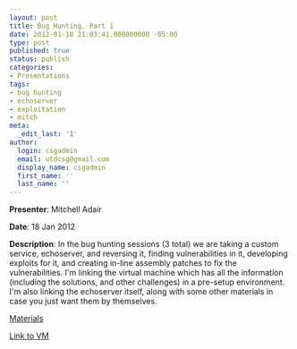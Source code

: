 ```yaml
---
layout: post
title: Bug Hunting, Part 1
date: 2012-01-18 21:03:41.000000000 -05:00
type: post
published: true
status: publish
categories:
- Presentations
tags:
- bug hunting
- echoserver
- exploitation
- mitch
meta:
  _edit_last: '1'
author:
  login: csgadmin
  email: utdcsg@gmail.com
  display_name: csgadmin
  first_name: ''
  last_name: ''
---
```


**Presenter**: Mitchell Adair

**Date**: 18 Jan 2012

**Description**: In the bug hunting sessions (3 total) we are taking a custom service, echoserver, and reversing it, finding vulnerabilities in it, developing exploits for it, and creating in-line assembly patches to fix the vulnerabilities. I'm linking the virtual machine which has all the information (including the solutions, and other challenges) in a pre-setup environment. I'm also linking the echoserver itself, along with some other materials in case you just want them by themselves.

[Materials](http://csg.utdallas.edu/wp-content/uploads/2012/08/bughunting1.zip)

[Link to VM](http://utdcsg.org/static/vm/CSG%20Clone.zip "Link to VM")
